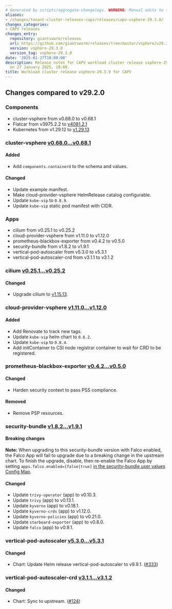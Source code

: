 ```yaml
---
# Generated by scripts/aggregate-changelogs. WARNING: Manual edits to this files will be overwritten.
aliases:
- /changes/tenant-cluster-releases-capv/releases/capv-vsphere-29.3.0/
changes_categories:
- CAPV releases
changes_entry:
  repository: giantswarm/releases
  url: https://github.com/giantswarm/releases/tree/master/vsphere/v29.3.0
  version: vsphere-29.3.0
  version_tag: vsphere-29.3.0
date: '2025-01-27T18:00:00'
description: Release notes for CAPV workload cluster release vsphere-29.3.0, published
  on 27 January 2025, 18:00.
title: Workload cluster release vsphere-29.3.0 for CAPV
---
```


## Changes compared to v29.2.0

### Components

- cluster-vsphere from v0.68.0 to v0.68.1
- Flatcar from v3975.2.2 to [v4081.2.1](https://www.flatcar.org/releases#release-4081.2.1)
- Kubernetes from v1.29.12 to [v1.29.13](https://github.com/kubernetes/kubernetes/blob/master/CHANGELOG/CHANGELOG-1.29.md#changelog-since-v12912)

### cluster-vsphere [v0.68.0...v0.68.1](https://github.com/giantswarm/cluster-vsphere/compare/v0.68.0...v0.68.1)

#### Added

- Add `components.containerd` to the schema and values.

#### Changed

- Update example manifest.
- Make cloud-provider-vsphere HelmRelease catalog configurable.
- Update `kube-vip` to `0.8.9`.
- Update `kube-vip` static pod manifest with CIDR.

### Apps

- cilium from v0.25.1 to v0.25.2
- cloud-provider-vsphere from v1.11.0 to v1.12.0
- prometheus-blackbox-exporter from v0.4.2 to v0.5.0
- security-bundle from v1.8.2 to v1.9.1
- vertical-pod-autoscaler from v5.3.0 to v5.3.1
- vertical-pod-autoscaler-crd from v3.1.1 to v3.1.2

### cilium [v0.25.1...v0.25.2](https://github.com/giantswarm/cilium-app/compare/v0.25.1...v0.25.2)

#### Changed

- Upgrade cilium to [v1.15.13](https://github.com/cilium/cilium/releases/tag/v1.15.13).

### cloud-provider-vsphere [v1.11.0...v1.12.0](https://github.com/giantswarm/cloud-provider-vsphere-app/compare/v1.11.0...v1.12.0)

#### Added

- Add Renovate to track new tags.
- Update `kube-vip` helm chart to `0.6.2`.
- Update `kube-vip` to `0.8.4`.
- Add initContainer to CSI node registrar container to wait for CRD to be registered.

### prometheus-blackbox-exporter [v0.4.2...v0.5.0](https://github.com/giantswarm/prometheus-blackbox-exporter-app/compare/v0.4.2...v0.5.0)

#### Changed

- Harden security context to pass PSS compliance.

#### Removed

- Remove PSP resources.

### security-bundle [v1.8.2...v1.9.1](https://github.com/giantswarm/security-bundle/compare/v1.8.2...v1.9.1)

#### Breaking changes

**Note:** When upgrading to this security-bundle version with Falco enabled, the Falco App will fail to upgrade due to a breaking change in the upstream chart. To finish the upgrade, disable, then re-enable the Falco App by setting `apps.falco.enabled=[false|true]` [in the security-bundle user values Config Map](https://github.com/giantswarm/security-bundle/tree/main?tab=readme-ov-file#configuring).

#### Changed

- Update `trivy-operator` (app) to v0.10.3.
- Update `trivy` (app) to v0.13.1.
- Update `kyverno` (app) to v0.18.1.
- Update `kyverno-crds` (app) to v1.12.0.
- Update `kyverno-policies` (app) to v0.21.0.
- Update `starboard-exporter` (app) to v0.8.0.
- Update `falco` (app) to v0.9.1.

### vertical-pod-autoscaler [v5.3.0...v5.3.1](https://github.com/giantswarm/vertical-pod-autoscaler-app/compare/v5.3.0...v5.3.1)

#### Changed

- Chart: Update Helm release vertical-pod-autoscaler to v9.9.1. ([#333](https://github.com/giantswarm/vertical-pod-autoscaler-app/pull/333))

### vertical-pod-autoscaler-crd [v3.1.1...v3.1.2](https://github.com/giantswarm/vertical-pod-autoscaler-crd/compare/v3.1.1...v3.1.2)

#### Changed

- Chart: Sync to upstream. ([#124](https://github.com/giantswarm/vertical-pod-autoscaler-crd/pull/124))
